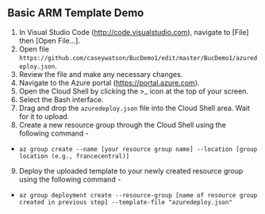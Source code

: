 ## Basic ARM Template Demo

1. In Visual Studio Code (http://code.visualstudio.com), navigate to [File] then [Open File...].
2. Open file ```https://github.com/caseywatson/BucDemo1/edit/master/BucDemo1/azuredeploy.json```.
3. Review the file and make any necessary changes.
4. Navigate to the Azure portal (https://portal.azure.com).
5. Open the Cloud Shell by clicking the >_ icon at the top of your screen.
6. Select the Bash interface.
7. Drag and drop the ```azuredeploy.json``` file into the Cloud Shell area. Wait for it to upload.
8. Create a new resource group through the Cloud Shell using the following command -
  - ```az group create --name [your resource group name] --location [group location (e.g., francecentral)]```
9. Deploy the uploaded template to your newly created resource group using the following command -
  - ```az group deployment create --resource-group [name of resource group created in previous step] --template-file "azuredeploy.json"```
